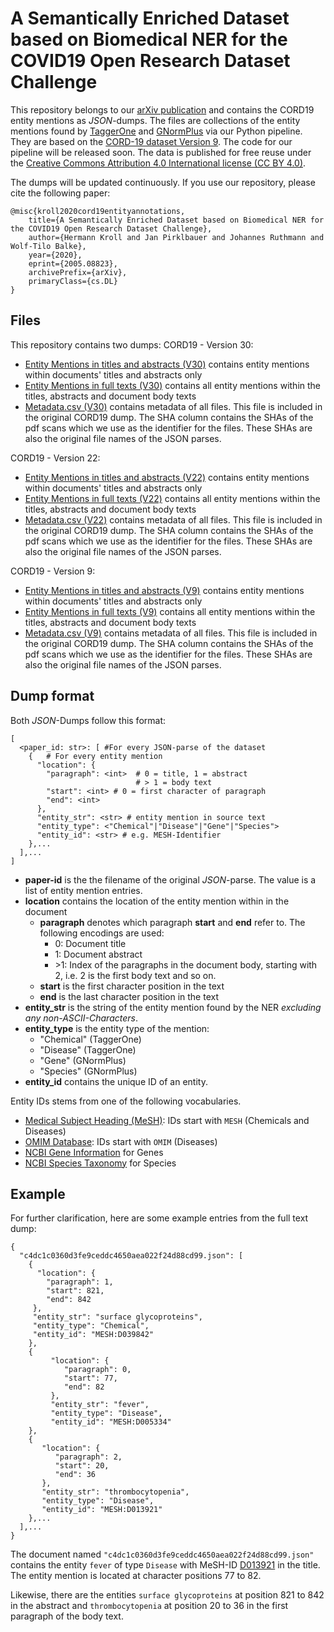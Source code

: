 # A Semantically Enriched Dataset based on Biomedical NER for the COVID19 Open Research Dataset Challenge


This repository belongs to our [arXiv publication](https://arxiv.org/abs/2005.08823) and contains the CORD19 entity mentions as *JSON*-dumps. The files are collections of the entity mentions found by [TaggerOne](https://www.ncbi.nlm.nih.gov/research/bionlp/tools/taggerone/) and [GNormPlus](https://www.ncbi.nlm.nih.gov/research/bionlp/Tools/gnormplus/) via our Python pipeline. They are based on the [CORD-19 dataset Version 9](https://www.kaggle.com/dataset/08dd9ead3afd4f61ef246bfd6aee098765a19d9f6dbf514f0142965748be859b/version/9).  The code for our pipeline will be released soon.
The data is published for free reuse under the [Creative Commons Attribution 4.0 International license (CC BY 4.0)](https://creativecommons.org/licenses/by/4.0/).

The dumps will be updated continuously. If you use our repository, please cite the following paper:
```
@misc{kroll2020cord19entityannotations,
    title={A Semantically Enriched Dataset based on Biomedical NER for the COVID19 Open Research Dataset Challenge},
    author={Hermann Kroll and Jan Pirklbauer and Johannes Ruthmann and Wolf-Tilo Balke},
    year={2020},
    eprint={2005.08823},
    archivePrefix={arXiv},
    primaryClass={cs.DL}
}
```
 

## Files
This repository contains two dumps:
CORD19 - Version 30:
- [Entity Mentions in titles and abstracts (V30)](https://1drv.ms/u/s!ArDgbq3ak3Zuh5t0gMLGB-B9RVP2Vg?e=rGkTCO) contains entity mentions within documents' titles and abstracts only
- [Entity Mentions in full texts (V30)](https://1drv.ms/u/s!ArDgbq3ak3Zuh5t2-BBUKPwr0evppg?e=xDSJtF) contains all entity mentions within the titles, abstracts and document body texts
- [Metadata.csv (V30)](https://1drv.ms/u/s!ArDgbq3ak3Zuh5t1HgjSwhILXHTiNA?e=fGrf6b) contains metadata of all files. This file is included in the original CORD19 dump. The SHA column contains the SHAs of the pdf scans which we use as the identifier for the files. These SHAs are also the original file names of the JSON parses.


CORD19 - Version 22:
- [Entity Mentions in titles and abstracts (V22)](https://1drv.ms/u/s!ArDgbq3ak3Zuh5swZCUL9wNeG7G8tw?e=a4cKch) contains entity mentions within documents' titles and abstracts only
- [Entity Mentions in full texts (V22)](https://1drv.ms/u/s!ArDgbq3ak3Zuh5syeLZamNRzORn6JA?e=LODHmi) contains all entity mentions within the titles, abstracts and document body texts
- [Metadata.csv (V22)](https://1drv.ms/u/s!ArDgbq3ak3Zuh5sx0LqCE9lqX7rtfg?e=RjdKWN) contains metadata of all files. This file is included in the original CORD19 dump. The SHA column contains the SHAs of the pdf scans which we use as the identifier for the files. These SHAs are also the original file names of the JSON parses.

CORD19 - Version 9:
- [Entity Mentions in titles and abstracts (V9)](https://1drv.ms/u/s!ArDgbq3ak3Zuh5oeo_b_Qo50j9QmeA?e=qclJQ4) contains entity mentions within documents' titles and abstracts only
- [Entity Mentions in full texts (V9)](https://1drv.ms/u/s!ArDgbq3ak3Zuh5ofm6bOXIOvEcqu6w?e=BggneA) contains all entity mentions within the titles, abstracts and document body texts
- [Metadata.csv (V9)](https://1drv.ms/u/s!ArDgbq3ak3Zuh5ogtS6q2sUITSRHpA?e=fuoIIz) contains metadata of all files. This file is included in the original CORD19 dump. The SHA column contains the SHAs of the pdf scans which we use as the identifier for the files. These SHAs are also the original file names of the JSON parses.

## Dump format
Both *JSON*-Dumps follow this format: 
```
[
  <paper_id: str>: [ #For every JSON-parse of the dataset 
    {   # For every entity mention
      "location": {
        "paragraph": <int>  # 0 = title, 1 = abstract
                            # > 1 = body text
        "start": <int> # 0 = first character of paragraph
        "end": <int>
      },
      "entity_str": <str> # entity mention in source text
      "entity_type": <"Chemical"|"Disease"|"Gene"|"Species">
      "entity_id": <str> # e.g. MESH-Identifier
    },...
  ],...
]
```
 - **paper-id** is the the filename of the original *JSON*-parse. The value is a list of entity mention entries.
 - **location** contains the location of the entity mention within in the document 
	 - **paragraph** denotes which paragraph **start** and **end** refer to. The following encodings are used:
	 	- 0: Document title
	 	- 1: Document abstract
	 	- \>1: Index of the paragraphs in the document body, starting with 2, i.e. 2 is the first body text and so on. 
	 - **start** is the first character position in the text
	 - **end** is the last character position in the text
 - **entity_str** is the string of the entity mention found by the NER *excluding any non-ASCII-Characters*.
 - **entity_type** is the entity type of the mention:
 	- "Chemical" \(TaggerOne\)
 	- "Disease" \(TaggerOne\)
 	- "Gene" \(GNormPlus\)
 	- "Species" \(GNormPlus\)
 - **entity_id** contains the unique ID of an entity. 

Entity IDs stems from one of the following vocabularies. 
- [Medical Subject Heading (MeSH)](https://www.nlm.nih.gov/mesh/meshhome.html): IDs start with `MESH` (Chemicals and Diseases)
- [OMIM Database](https://www.ncbi.nlm.nih.gov/omim): IDs start with `OMIM` (Diseases)
- [NCBI Gene Information](https://www.ncbi.nlm.nih.gov/gene/) for Genes
- [NCBI Species Taxonomy](https://www.ncbi.nlm.nih.gov/taxonomy) for Species


## Example
For further clarification, here are some example entries from the full text dump:
```
{
  "c4dc1c0360d3fe9ceddc4650aea022f24d88cd99.json": [
    {
      "location": {
        "paragraph": 1,
        "start": 821,
        "end": 842
     },
     "entity_str": "surface glycoproteins",
     "entity_type": "Chemical",
     "entity_id": "MESH:D039842"
    },
    {
         "location": {
            "paragraph": 0,
            "start": 77,
            "end": 82
         },
         "entity_str": "fever",
         "entity_type": "Disease",
         "entity_id": "MESH:D005334"
    },
    {
       "location": {
          "paragraph": 2,
          "start": 20,
          "end": 36
       },
       "entity_str": "thrombocytopenia",
       "entity_type": "Disease",
       "entity_id": "MESH:D013921"
    },...
  ],...
}

```

The document named `"c4dc1c0360d3fe9ceddc4650aea022f24d88cd99.json"` contains the entity `fever` of type `Disease` with MeSH-ID [D013921](https://meshb.nlm.nih.gov/record/ui?ui=D005334) in the title. The entity mention is located at character positions 77 to 82.

Likewise, there are the entities `surface glycoproteins` at position 821 to 842 in the abstract and `thrombocytopenia` at position 20 to 36 in the first paragraph of the body text.
